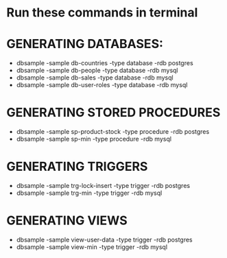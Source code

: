 # Run these commands in terminal


# GENERATING DATABASES:
- dbsample -sample db-countries -type database -rdb postgres
- dbsample -sample db-people -type database -rdb mysql
- dbsample -sample db-sales -type database -rdb mysql
- dbsample -sample db-user-roles -type database -rdb mysql


# GENERATING STORED PROCEDURES
- dbsample -sample sp-product-stock -type procedure -rdb postgres
- dbsample -sample sp-min -type procedure -rdb mysql


# GENERATING TRIGGERS
- dbsample -sample trg-lock-insert -type trigger -rdb postgres
- dbsample -sample trg-min -type trigger -rdb mysql

# GENERATING VIEWS
- dbsample -sample view-user-data -type trigger -rdb postgres
- dbsample -sample view-min -type trigger -rdb mysql